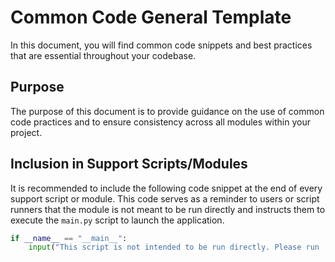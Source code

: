 # Common Code General Template

In this document, you will find common code snippets and best practices that are essential throughout your codebase.

## Purpose

The purpose of this document is to provide guidance on the use of common code practices and to ensure consistency across all modules within your project.

## Inclusion in Support Scripts/Modules

It is recommended to include the following code snippet at the end of every support script or module. This code serves as a reminder to users or script runners that the module is not meant to be run directly and instructs them to execute the `main.py` script to launch the application.

```python
if __name__ == "__main__":
    input("This script is not intended to be run directly. Please run 'main.py' to start the application.")
```
